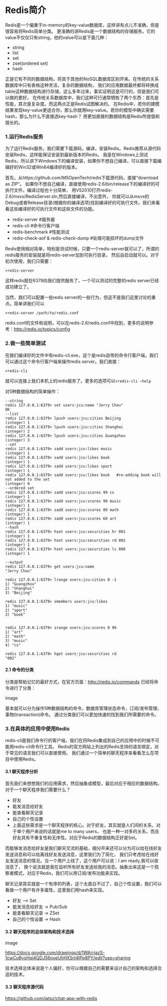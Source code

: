 Redis简介
=====

Redis是一个偏重于in-memory的key-value数据库，这样讲有点儿不准确，但是很容易将Redis简单分类。
更准确的讲Redis是一个数据结构的存储服务。它的value不仅仅只有string，他的value可以是下面几种：

* string
* list
* set
* zset(ordered set)
* hash

正是它有不同的数据结构，将其于其他的NoSQL数据库区别开来。在传统的关系数据库中只有表格这种灵活，复杂的数据结构，
我们的应用数据最终都将转换成table这种数据结构进行存储，这么多年过来，事实证明这是可行的，但是我们可以做的更好。
在传统关系数据库中，我们这种可行通常牺牲了两个东西：首先是性能，其次是复杂度。而这两点正是Redis试图解决的。
在Redis中，若你的建模结果发现key-value更适合你，那么你就用key-value。若你的模型中确实需要hash，那么为什么不直接选key-hash？
用更加直接的数据结构是Redis所提倡和擅长的。

### 1.运行Redis服务

为了运行Redis服务，我们需要下载源码，编译，安装Redis。Redis推荐从源代码安装Redis，这样能保证安装到最新版本的Redis。
我是在Windows上测试Redis，所以讲下Windows下的编译安装，如果你不想自己编译，可以直接下载编辑好的Win32或Win64编译好的版本。

首先，从https://github.com/MSOpenTech/redis下载源代码，直接“download as ZIP”。
如果你不想自己编译，直接使用redis-2.6/bin/release下的编译好的可执行文件。编译过程也十分简单，
用VS2010打开redis-2.6/msvs/RedisServer.sln,然后直接编译，不出意外，
你就可以从msvs的Debug或者Release目录(根据你的编译选项)找到编译好的可执行文件。我们来看看这些编译好的可执行文件和这些文件的功能。

* redis-server  #服务器
* redis-cli        #命令行客户端
* redis-benchmark    #性能测试
* redis-check-aof & redis-check-dump #处理可能损坏的dump文件

Redis使用相对简单，特别是测试时候，只要一个redis-server就可以了，所谓的redis服务的安装就是将redis-server加到可执行目录，
然后自启动就可以。对于初次使用，我们只需要：

`>redis-server`

这样redis就在6379向我们提供服务了，一个可以测试的完整的redis server已经成功建立了。

当然，我们可以配置一些redis server的一些行为，但这不是我们这里讨论的重点。简单讲我们可以

`>redis-server /path/to/redis.conf`

redis.conf的文件和说明，可以在redis-2.6/redis.conf中找到，更多的说明参考：http://redis.io/topics/config

### 2.做一些简单测试
在我们编译好的文件中有redis-cli.exe，这个是redis自带的命令行客户端，我们可以通过这个命令行客户端来操作redis server。我们直接：

`>redis-cli`

就可以连接上我们本机上的redis服务了。更多的选项可以`>redis-cli –help`

对5种数据结构的简单操作：
```text
--string
redis 127.0.0.1:6379> set users:jcu:name "Jerry Chou"
OK
--list
redis 127.0.0.1:6379> lpush users:jcu:cities Beijing
(integer) 1
redis 127.0.0.1:6379> lpush users:jcu:cities Shanghai
(integer) 2
redis 127.0.0.1:6379> lpush users:jcu:cities Guangzhou
(integer) 3
--set
redis 127.0.0.1:6379> sadd users:jcu:likes music
(integer) 1
redis 127.0.0.1:6379> sadd users:jcu:likes book
(integer) 1
redis 127.0.0.1:6379> sadd users:jcu:likes sport
(integer) 1
redis 127.0.0.1:6379> sadd users:jcu:likes book   #re-adding book will not added to the set
(integer) 0
--ordered set
redis 127.0.0.1:6379> zadd users:jcu:scores 99 cs
(integer) 1
redis 127.0.0.1:6379> zadd users:jcu:scores 90 music
(integer) 1
redis 127.0.0.1:6379> zadd users:jcu:scores 80 math
(integer) 1
redis 127.0.0.1:6379> zadd users:jcu:scores 60 art
(integer) 1
--hash
redis 127.0.0.1:6379> hset users:jcu:securities hr 001
(integer) 1
redis 127.0.0.1:6379> hset users:jcu:securities rd 002
(integer) 1
redis 127.0.0.1:6379> hset users:jcu:securities ls 008
(integer) 1
 
--output
redis 127.0.0.1:6379> get users:jcu:name
"Jerry Chou"
 
redis 127.0.0.1:6379> lrange users:jcu:cities 0 -1
1) "Guangzhou"
2) "Shanghai"
3) "Beijing"
 
redis 127.0.0.1:6379> smembers users:jcu:likes
1) "music"
2) "sport"
3) "book"
 
 
redis 127.0.0.1:6379> zrange users:jcu:scores 0 90
1) "art"
2) "math"
3) "music"
4) "cs"
 
redis 127.0.0.1:6379> hget users:jcu:securities rd
"002"
```

#### 2.1 命令的分类
分类是帮助记忆的最好方式，在官方页面：http://redis.io/commands 已经将命令进行了分类：

image

基本就可以分为操作5种数据结构的命令，数据库管理状态命令，订阅/发布管理，事物(transaction)命令。
通过分类我们可以更加快速的找到我们所需要的命令。

### 3.在具体的应用中使用Redis
redis-cli是我们命令行的客户端，我们在将Redis集成到自己的应用中的时候不可能用redis-cli命令行工具。
Redis的官方网站上列出的Redis支持的语言绑定，对于常见的语言我们可以直接使用。
我们通过一个简单的聊天程序来看看怎么在项目中使用Redis。

#### 3.1 聊天程序分析
首先我们来想想我们的应用需求，然后抽象成模型，最后对应于相应的数据结构。对于一个聊天程序我们需要什么？

* 好友
* 能发消息给好友
* 能查看聊天记录
* 自己的个性设置
* 上面这些需求是一个聊天程序的核心。对于好友，其实就是人们间的关系，对于单个用户来说的话就是me to many users，
也是一种一对多的关系，而且好友具有不重复性和无序性。对应于Redis的数据结构正好是Set。

而能够发消息给好友是我们聊天交流的基础，细分开来还可以分为可以给在线好友发送消息和可以给离线好友发送消息，这里我们为了简化，
我们只考虑给在线好友发送消息的情况。当一个用户上线了，这个用户可以说：I am ready,我可以收消息了，
换个说法就是我在监听所有好友发送给我的消息。抽象出来这是一个观察者模式，对应于Redis，我们可以用订阅/发布功能来实现。

聊天记录其实就是一个有序的列表，这个太直白不过了，自己个性设置，我们可以看做一个用户有许多属性，这里我们用hash来实现。

* 好友 –> Set
* 能发消息给好友  -> Pub/Sub
* 能查看聊天记录  -> ZSet
* 自己的个性设置  -> Hash
 

#### 3.2 聊天程序的总体架构和技术选择

image

https://docs.google.com/drawings/d/1WArrjazS-1cwCoBysHqj4QDJ56oveUhHXSrt4IPp8PY/edit?usp=sharing

技术选择总体来说是个人偏好，你可以根据自己的需要来设计自己的架构和选择合适的技术。

#### 3.3 聊天程序源代码
https://github.com/jatsz/chat-app-with-redis
